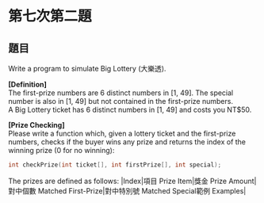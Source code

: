 # 第七次第二題
## 題目
Write a program to simulate Big Lottery (大樂透).  
  
**[Definition]**  
The first-prize numbers are 6 distinct numbers in [1, 49].
The special number is also in [1, 49] but not contained in the first-prize numbers.  
A Big Lottery ticket has 6 distinct numbers in [1, 49] and costs you NT$50.  
  
**[Prize Checking]**  
Please write a function which, given a lottery ticket and the first-prize numbers, checks if the buyer wins any prize
and returns the index of the winning prize (0 for no winning):  
```cpp
int checkPrize(int ticket[], int firstPrize[], int special);
```
The prizes are defined as follows:
|Index|項目  Prize Item|獎金  Prize Amount|對中個數  Matched First-Prize|對中特別號  Matched Special範例  Examples|